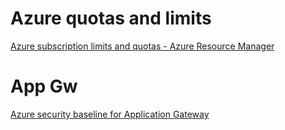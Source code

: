 
# Azure quotas and limits

[Azure subscription limits and quotas - Azure Resource Manager](https://docs.microsoft.com/en-us/azure/azure-resource-manager/management/azure-subscription-service-limits#networking-limits)

# App Gw

[Azure security baseline for Application Gateway](https://docs.microsoft.com/en-us/azure/application-gateway/security-baseline)


